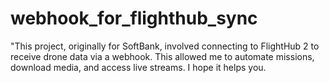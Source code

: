 # webhook_for_flighthub_sync
"This project, originally for SoftBank, involved connecting to FlightHub 2 to receive drone data via a webhook. This allowed me to automate missions, download media, and access live streams. I hope it helps you.

